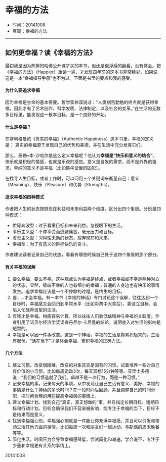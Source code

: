 # 幸福的方法

- 时间：20141008
- 豆瓣：幸福的方法

---

## 如何更幸福？读《幸福的方法》

最初我是因为热捧的哈佛公开课才买的本书，但还是很浮躁的翻看，没有体会。把《幸福的方法》（Happier）重读一遍，才发现四年前的这本书非常精彩，如果说这是一本“幸福指导手册”也不为过。下面是书里的要点和我的感受。

#### 为什么要追求幸福

因为幸福是生命的基本需要。哲学家休谟说过：“人类刻苦勤勉的终点就是获得幸福，因此才有了艺术创作、科学发明、法律制定，以及社会的变革。”在生活的无数多目标里，能发现这一根本目标，是一个良好的开始。

#### 什么是幸福？

在塞利格曼的《真实的幸福》（Authentic Happiness）这本书里，幸福的定义是： 真实的幸福源于发现自己的优势和美德，并在生活中充分发挥它们。

那么，泰勒•本-沙哈尔是这么定义幸福呢？他认为**幸福是“快乐和意义的结合”**。快乐就是积极的情感，也就是乐观的感觉。意义是自发的需求，而不是外界的强求，单纯的意义不是幸福（比如集中营里的囚犯）。

在找寻人生目标，或者工作时，可以问用三个关键词来衡量自己：意义（Meaning）、快乐（Pleasure）和优势（Strengths）。

#### 追求幸福的四种模式

作者把人生的状态按照现在利益和未来利益两个维度，区分出四个象限。分别是四种模式：

- 忙碌奔波型：过于看重目标和未来利益，忽视眼下的生活。
- 享乐主义型：不停享受而逃避痛苦，毫无压力和目标。
- 虚无主义型：习得性无助的状态，放弃现在和未来。
- 幸福型：为了有意义的目标快乐的奋斗。

作者建议读者记录自己的状态，看看有哪些时候自己处于这四个象限的那个部分。

#### 有关幸福的误解

1. 要么幸福，要么不幸。这种观点认为幸福是终点，或者幸福或不幸是两种对立的状态，显然，极端不幸的人也有细小的幸福；普通的人身边也有快乐的事情发生。追求幸福应该是一个不停歇的过程，是终生的目标。
2. 要……才会幸福。有一本书《幸福的神话》专门讨论这个误解，往往达到一个目标时，幸福感又会回归到平常水平（比如彩票中大奖后）。靠设立目标，会陷入忙碌奔波型的生活。
3. 有钱才是幸福。物质容易计算，所以往往人们会低估精神与幸福的关联度。作者引用了诺贝尔经济学奖读者丹尼尔·卡尼曼的结论，说明收入对生活的影响是短暂的。
4. 幸福是可以因一件事改变。这是一个神话，幸福的生活是靠累积起来的，生活有起伏，“活在当下”才是体会幸福、累积幸福的正确方法。

#### 几个方法

1. 建立习惯。改变很困难，改变的对象其实是固有的习惯，试着培养一些对自己有价值的小习惯，比如每周运动3次，每天冥想15分钟等等。亚里士多德说：“我们的习惯造就了我们。卓越不是一次行为，而是一种习惯。”
2. 记录幸福的事。记录每天的事项，从中发现让自己生活有意义、美好、幸福的事情是什么？持续的多长时间？在一段时间后回顾，并且调整自己的时间分配，把时间合理的用在提高幸福感的事情上。
3. 建立幸福计划。找到自己“真正，真正想做的”事，并且指定长期目标、短期目标和行动计划。目标会确保我们不容易被影响，能专注于幸福的当下，目标不是结果而是意义。
4. 找到幸福强心剂。幸福强心剂就是一件能让你充满幸福感，并且可以引发和带动生活其他方面的事情。比如每周一次和朋友们一起运动，与配偶的周末晚餐等等。
5. 简化生活。时间压力会导致幸福感降低，尝试简化和减速，学会说不，专注于少量和幸福更有关系的事情上。

20141008